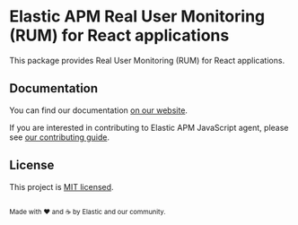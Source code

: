 # Elastic APM Real User Monitoring (RUM) for React applications

This package provides Real User Monitoring (RUM) for React applications.

## Documentation
You can find our documentation [on our website](https://www.elastic.co/guide/en/apm/agent/rum-js/current/index.html).

If you are interested in contributing to Elastic APM JavaScript agent, please see [our contributing guide](CONTRIBUTING.md).


## License
This project is [MIT licensed](LICENSE).

<sup><br>Made with ♥️ and ☕️ by Elastic and our community.</sup>